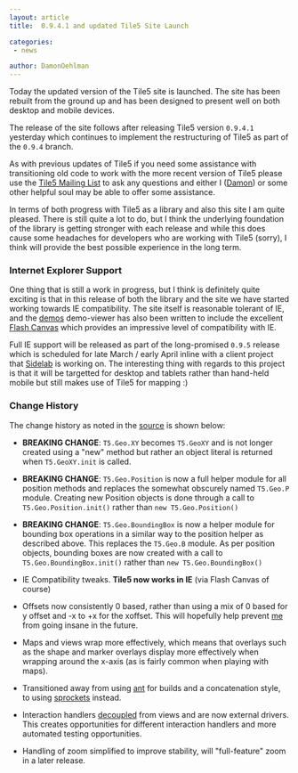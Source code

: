 ```yaml
---
layout: article
title:  0.9.4.1 and updated Tile5 Site Launch

categories:
 - news

author: DamonOehlman
---
```


Today the updated version of the Tile5 site is launched.  The site has been rebuilt from the ground up and has been designed to present well on both desktop and mobile devices.

The release of the site follows after releasing Tile5 version `0.9.4.1` yesterday which continues to implement the restructuring of Tile5 as part of the `0.9.4` branch.

As with previous updates of Tile5 if you need some assistance with transitioning old code to work with the more recent version of Tile5 please use the [Tile5 Mailing List](https://groups.google.com/forum/#!forum/tile5) to ask any questions and either I ([Damon](http://twitter.com/DamonOehlman)) or some other helpful soul may be able to offer some assistance.

In terms of both progress with Tile5 as a library and also this site I am quite pleased.  There is still quite a lot to do, but I think the underlying foundation of the library is getting stronger with each release and while this does cause some headaches for developers who are working with Tile5 (sorry), I think will provide the best possible experience in the long term.

### Internet Explorer Support

One thing that is still a work in progress, but I think is definitely quite exciting is that in this release of both the library and the site we have started working towards IE compatibility.  The site itself is reasonable tolerant of IE, and the [demos](/demos) demo-viewer has also been written to include the excellent [Flash Canvas](http://flashcanvas.net) which provides an impressive level of compatibility with IE.  

Full IE support will be released as part of the long-promised `0.9.5` release which is scheduled for late March / early April inline with a client project that [Sidelab](http://www.sidelab.com/) is working on. The interesting thing with regards to this project is that it will be targetted for desktop and tablets rather than hand-held mobile but still makes use of Tile5 for mapping :)

### Change History

The change history as noted in the [source](https://github.com/sidelab/tile5) is shown below:

- __BREAKING CHANGE__: `T5.Geo.XY` becomes `T5.GeoXY` and is not longer created using a "new" method but rather an object literal is returned when `T5.GeoXY.init` is called.

- __BREAKING CHANGE__: `T5.Geo.Position` is now a full helper module for all position methods and replaces the somewhat obscurely named `T5.Geo.P` module.  Creating new Position objects is done through a call to `T5.Geo.Position.init()` rather than `new T5.Geo.Position()`

- __BREAKING CHANGE__: `T5.Geo.BoundingBox` is now a helper module for bounding box operations in a similar way to the position helper as described above.  This replaces the `T5.Geo.B` module.  As per position objects, bounding boxes are now created with a call to `T5.Geo.BoundingBox.init()` rather than `new T5.Geo.BoundingBox()`

- IE Compatibility tweaks. __Tile5 now works in IE__ (via Flash Canvas of course)

- Offsets now consistently 0 based, rather than using a mix of 0 based for y offset and -x to +x for the xoffset.  This will hopefully help prevent [me](http://twitter.com/DamonOehlman) from going insane in the future.

- Maps and views wrap more effectively, which means that overlays such as the shape and marker overlays display more effectively when wrapping around the x-axis (as is fairly common when playing with maps).

- Transitioned away from using [ant](http://ant.apache.org/) for builds and a concatenation style, to using [sprockets](http://www.getsprockets.com/) instead.

- Interaction handlers [decoupled](https://github.com/sidelab/interact) from views and are now external drivers.  This creates opportunities for different interaction handlers and more automated testing opportunities.

- Handling of zoom simplified to improve stability, will "full-feature" zoom in a later release.